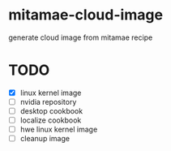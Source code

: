 # mitamae-cloud-image
generate cloud image from mitamae recipe

# TODO
- [x] linux kernel image
- [ ] nvidia repository
- [ ] desktop cookbook
- [ ] localize cookbook
- [ ] hwe linux kernel image
- [ ] cleanup image
